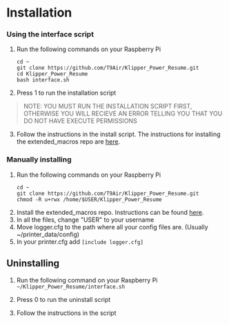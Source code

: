 # Installation

### Using the interface script

1. Run the following commands on your Raspberry Pi
   ```
   cd ~
   git clone https://github.com/T9Air/Klipper_Power_Resume.git
   cd Klipper_Power_Resume
   bash interface.sh
   ```
2. Press 1 to run the installation script

> NOTE: YOU MUST RUN THE INSTALLATION SCRIPT FIRST, OTHERWISE YOU WILL RECIEVE AN ERROR TELLING YOU THAT YOU DO NOT HAVE EXECUTE PERMISSIONS

3. Follow the instructions in the install script. The instructions for installing the extended_macros repo are [here](https://github.com/droans/klipper_extras/blob/main/extended_macro/readme.md).


### Manually installing 

1. Run the following commands on your Raspberry Pi
   ```
   cd ~
   git clone https://github.com/T9Air/Klipper_Power_Resume.git
   chmod -R u+rwx /home/$USER/Klipper_Power_Resume
   ```
2. Install the extended_macros repo. Instructions can be found [here](https://github.com/droans/klipper_extras/blob/main/extended_macro/readme.md).
3. In all the files, change "USER" to your username
4. Move logger.cfg to the path where all your config files are. (Usually ~/printer_data/config)
5. In your printer.cfg add ```[include logger.cfg]```

## Uninstalling

1. Run the following command on your Raspberry Pi ```~/Klipper_Power_Resume/interface.sh```

2. Press 0 to run the uninstall script

3. Follow the instructions in the script
